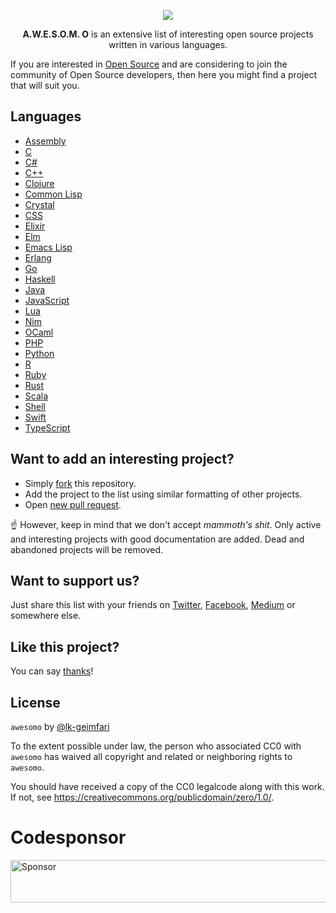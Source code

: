 <p align="center"><img src="https://raw.githubusercontent.com/lk-geimfari/awesomeo/master/artwork/a.w.e.s.o.m.e_o.png"></p>

<p align="center">
  <b>A.W.E.S.O.M. O</b> is an extensive list of interesting open source projects written in various languages.
</p>

If you are interested in [Open Source](https://en.wikipedia.org/wiki/Open-source_software) and are considering to join the community of Open Source developers, then here you might find a project that will suit you.

## Languages

 - [Assembly](languages/ASSEMBLY.md)
 - [C](languages/C.md)
 - [C#](languages/C%23.md)
 - [C++](languages/C%2B%2B.md)
 - [Clojure](languages/CLOJURE.md)
 - [Common Lisp](languages/COMMON_LISP.md)
 - [Crystal](languages/CRYSTAL.md)
 - [CSS](languages/CSS.md)
 - [Elixir](languages/ELIXIR.md)
 - [Elm](languages/ELM.md)
 - [Emacs Lisp](languages/EMACS_LISP.md)
 - [Erlang](languages/ERLANG.md)
 - [Go](languages/GOLANG.md)
 - [Haskell](languages/HASKELL.md)
 - [Java](languages/JAVA.md)
 - [JavaScript](languages/JAVASCRIPT.md)
 - [Lua](languages/LUA.md)
 - [Nim](languages/NIM.md)
 - [OCaml](languages/OCAML.md)
 - [PHP](languages/PHP.md)
 - [Python](languages/PYTHON.md)
 - [R](languages/R.md)
 - [Ruby](languages/RUBY.md)
 - [Rust](languages/RUST.md)
 - [Scala](languages/SCALA.md)
 - [Shell](languages/SHELL.md)
 - [Swift](languages/SWIFT.md)
 - [TypeScript](languages/TYPESCRIPT.md)
 
## Want to add an interesting project?

- Simply [fork](https://github.com/lk-geimfari/awesomo/) this repository.
- Add the project to the list using similar formatting of other projects.
- Open [new pull request](https://github.com/lk-geimfari/awesomo/compare).

:point_up: However, keep in mind that we don't accept *mammoth's shit*. Only active and interesting projects with good documentation are added. Dead and abandoned projects will be removed.

## Want to support us? 

Just share this list with your friends on [Twitter](https://twitter.com/), [Facebook](https://www.facebook.com/), [Medium](http://medium.com) or somewhere else.

## Like this project?

You can say [thanks](https://saythanks.io/to/lk-geimfari)!

## License

`awesomo` by [@lk-geimfari](https://github.com/lk-geimfari)

To the extent possible under law, the person who associated CC0 with `awesomo` has waived all copyright and related or neighboring rights to `awesomo`.

You should have received a copy of the CC0 legalcode along with this work. If not, see https://creativecommons.org/publicdomain/zero/1.0/.


# Codesponsor
<a target='_blank' rel='nofollow' href='https://app.codesponsor.io/link/GbNtgVQ2Ascbe9pLJsEr8cC5/lk-geimfari/awesomo'>
  <img alt='Sponsor' width='888' height='68' src='https://app.codesponsor.io/embed/GbNtgVQ2Ascbe9pLJsEr8cC5/lk-geimfari/awesomo.svg' />
</a>
